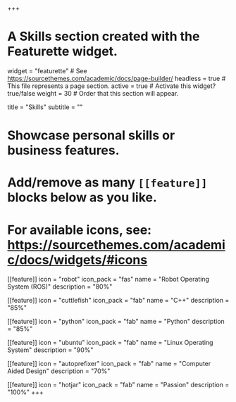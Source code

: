 +++
# A Skills section created with the Featurette widget.
widget = "featurette"  # See https://sourcethemes.com/academic/docs/page-builder/
headless = true  # This file represents a page section.
active = true  # Activate this widget? true/false
weight = 30  # Order that this section will appear.

title = "Skills"
subtitle = ""

# Showcase personal skills or business features.
#
# Add/remove as many `[[feature]]` blocks below as you like.
#
# For available icons, see: https://sourcethemes.com/academic/docs/widgets/#icons

[[feature]]
  icon = "robot"
  icon_pack = "fas"
  name = "Robot Operating System (ROS)"
  description = "80%"  

[[feature]]
  icon = "cuttlefish"
  icon_pack = "fab"
  name = "C++"
  description = "85%"

[[feature]]
  icon = "python"
  icon_pack = "fab"
  name = "Python"
  description = "85%"

[[feature]]
  icon = "ubuntu"
  icon_pack = "fab"
  name = "Linux Operating System"
  description = "90%"

[[feature]]
  icon = "autoprefixer"
  icon_pack = "fab"
  name = "Computer Aided Design"
  description = "70%"

[[feature]]
  icon = "hotjar"
  icon_pack = "fab"
  name = "Passion"
  description = "100%"
+++
